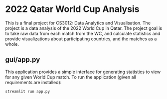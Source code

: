 # 2022 Qatar World Cup Analysis

This is a final project for CS3012: Data Analytics and Visualisation. The project is a data analysis of the 2022 World Cup in Qatar. The project goal is to take raw data from each match from the WC, and calculate statistics and provide visualizations about participating countries, and the matches as a whole.

## gui/app.py

This application provides a simple interface for generating statistics to view for any given World Cup match.
To run the application (given all requirements are installed):

```arduino
streamlit run app.py
```
